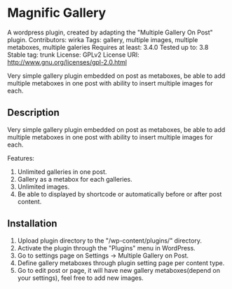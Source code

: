 # Magnific Gallery

A wordpress plugin, created by adapting the "Multiple Gallery On Post" plugin.
Contributors: wirka
Tags: gallery, multiple images, multiple metaboxes, multiple galeries
Requires at least: 3.4.0
Tested up to: 3.8
Stable tag: trunk
License: GPLv2
License URI: http://www.gnu.org/licenses/gpl-2.0.html

Very simple gallery plugin embedded on post as metaboxes, be able to add multiple metaboxes in one post with ability to insert multiple images for each.

## Description 
Very simple gallery plugin embedded on post as metaboxes, be able to add multiple metaboxes in one post with ability to insert multiple images for each.

Features:
1. Unlimited galleries in one post. 
2. Gallery as a metabox for each galleries. 
3. Unlimited images. 
4. Be able to displayed by shortcode or automatically before or after post content.

## Installation 
1. Upload plugin directory to the "/wp-content/plugins/" directory.
2. Activate the plugin through the "Plugins" menu in WordPress.
3. Go to settings page on Settings -> Multiple Gallery on Post.
4. Define gallery metaboxes through plugin setting page per content type.
5. Go to edit post or page, it will have new gallery metaboxes(depend on your settings), feel free to add new images.


